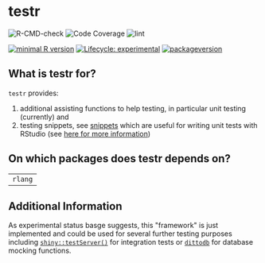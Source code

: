# testr

![R-CMD-check](https://github.com/thfuchs/testr/workflows/R-CMD-check/badge.svg)
![Code Coverage](https://github.com/thfuchs/testr/workflows/Code%20Coverage/badge.svg)
![lint](https://github.com/thfuchs/testr/workflows/lint/badge.svg)

[![minimal R
version](https://img.shields.io/badge/R%3E%3D-4.0.0-6666ff.svg)](https://cran.r-project.org/)
[![Lifecycle:
experimental](https://img.shields.io/badge/lifecycle-experimental-orange.svg)](https://www.tidyverse.org/lifecycle/#experimental)
[![packageversion](https://img.shields.io/badge/Package%20version-0.0.4-orange.svg?style=flat-square)](commits/master)

## What is testr for?
`testr` provides:
1. additional assisting functions to help testing, in particular unit testing (currently) and
2. testing snippets, see [snippets](inst/snippets) which are useful for writing unit tests with RStudio (see [here for more information](https://support.rstudio.com/hc/en-us/articles/204463668-Code-Snippets))

## On which packages does testr depends on?

|                |
| :------------- |
| `rlang`        |

## Additional Information
As experimental status basge suggests, this "framework" is just implemented and could be used for several further testing purposes including [`shiny::testServer()`](https://github.com/rstudio/shiny) for integration tests or [`dittodb`](https://github.com/ropensci/dittodb) for database mocking functions.
